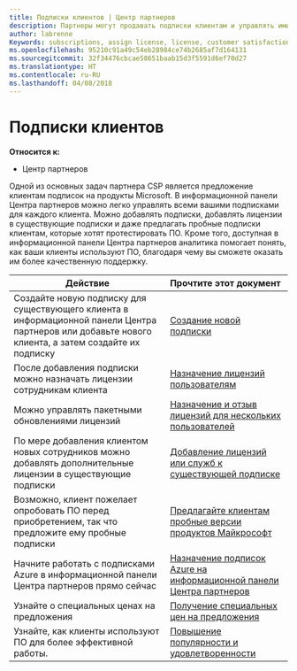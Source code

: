 ```yaml
---
title: Подписки клиентов | Центр партнеров
description: Партнеры могут продавать подписки клиентам и управлять ими в Центре партнеров.
author: labrenne
Keywords: subscriptions, assign license, license, customer satisfaction, Azure subscriptions
ms.openlocfilehash: 95210c91a49c54eb28984ce74b2685af7d164131
ms.sourcegitcommit: 32f34476cbcae58651baab15d3f5591d6ef70d27
ms.translationtype: HT
ms.contentlocale: ru-RU
ms.lasthandoff: 04/08/2018
---
```

# <a name="customer-subscriptions"></a>Подписки клиентов

**Относится к:**

-  Центр партнеров

Одной из основных задач партнера CSP является предложение клиентам подписок на продукты Microsoft. В информационной панели Центра партнеров можно легко управлять всеми вашими подписками для каждого клиента. Можно добавлять подписки, добавлять лицензии в существующие подписки и даже предлагать пробные подписки клиентам, которые хотят протестировать ПО. Кроме того, доступная в информационной панели Центра партнеров аналитика помогает понять, как ваши клиенты используют ПО, благодаря чему вы сможете оказать им более качественную поддержку.

|**Действие**   |**Прочтите этот документ**   |
|----------------------|:----------------------|
|Создайте новую подписку для существующего клиента в информационной панели Центра партнеров или добавьте нового клиента, а затем создайте их подписку|[Создание новой подписки](create-a-new-subscription.md)|
|После добавления подписки можно назначать лицензии сотрудникам клиента  |[Назначение лицензий пользователям](assign-licenses-to-users.md)|
|Можно управлять пакетными обновлениями лицензий   |[Назначение и отзыв лицензий для нескольких пользователей](bulk-license-provisioning-for-multiple-users.md)|
|По мере добавления клиентом новых сотрудников можно добавлять дополнительные лицензии в существующие подписки   |[Добавление лицензий или служб к существующей подписке](add-licenses-or-services-to-an-existing-subscription.md)|
|Возможно, клиент пожелает опробовать ПО перед приобретением, так что предложите ему пробные подписки    |[Предлагайте клиентам пробные версии продуктов Майкрософт](offer-your-customers-trials-of-microsoft-products.md)|
|Начните работать с подписками Azure в информационной панели Центра партнеров прямо сейчас   |[Назначение подписок Azure на информационной панели Центра партнеров](assign-azure-subscriptions.md)|
|Узнайте о специальных ценах на предложения   |[Получение специальных цен на предложения](get-special-pricing-for-offers.md)|
|Узнайте, как клиенты используют ПО для более эффективной работы.   | [Повышение популярности и удовлетворенности](increasing-adoption-and-satisfaction.md)   | 

































 

 



